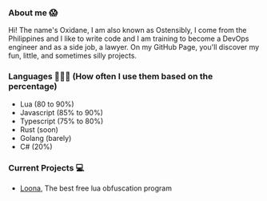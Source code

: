 ### About me 😱
Hi! The name's Oxidane, I am also known as Ostensibly, I come from the Philippines and I like to write code and I am training to become a DevOps engineer and as a side job, a lawyer. On my GitHub Page, you'll discover my fun, little, and sometimes silly projects.

### Languages 📘👩‍💻 (How often I use them based on the percentage)
- Lua (80 to 90%)
- Javascript (85% to 90%)
- Typescript (75% to 80%)
- Rust (soon)
- Golang (barely)
- C# (20%)

### Current Projects 💻
- [Loona](https://loona-lua.vercel.app/), The best free lua obfuscation program
